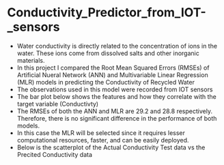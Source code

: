 # Conductivity_Predictor_from_IOT-_sensors
*  Water conductivity is directly related to the concentration of ions in the water. These ions come from dissolved salts and other inorganic materials.
*  In this project I compared the Root Mean Squared Errors (RMSEs) of Artificial Nueral Network (ANN) and Multivariable Linear Regression (MLR) models in predicting the Conductivity of Recycled Water
*  The observations used in this model were recorded from IOT sensors
*  The bar plot below shows the features and how they correlate with the target variable (Conductivty)
*  The RMSEs of both the ANN and MLR are 29.2 and 28.8 respectively. Therefore, there is no significant difference in the performance of both models.
*  In this case the MLR will be selected since it requires lesser computational resources, faster, and can be easily deployed.
*  Below is the scatterplot of the Actual Conductivity Test data vs the Precited Conductivity data
